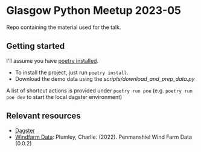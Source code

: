 # Glasgow Python Meetup 2023-05

Repo containing the material used for the talk.


## Getting started

I'll assume you have [poetry installed](https://python-poetry.org/docs/).

- To install the project, just run `poetry install`.
- Download the demo data using the *scripts/download_and_prep_data.py*

A list of shortcut actions is provided under `poetry run poe` (e.g. `poetry run poe dev` to start the local dagster environment)


## Relevant resources
- [Dagster](https://docs.dagster.io)
- [Windfarm Data](https://doi.org/10.5281/zenodo.5946808): Plumley, Charlie. (2022). Penmanshiel Wind Farm Data (0.0.2)
